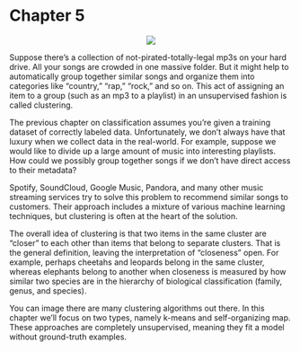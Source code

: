 # Chapter 5

<p align="center"><a href="http://tensorflowbook.com" target="_blank"><img src="http://i.imgur.com/OMR8tkf.png"/></a></p>

Suppose there’s a collection of not-pirated-totally-legal mp3s on your hard drive. All your songs are crowded in one massive folder. But it might help to automatically group together similar songs and organize them into categories like “country,” “rap,” “rock,” and so on. This act of assigning an item to a group (such as an mp3 to a playlist) in an unsupervised fashion is called clustering.

The previous chapter on classification assumes you’re given a training dataset of correctly labeled data. Unfortunately, we don’t always have that luxury when we collect data in the real-world. For example, suppose we would like to divide up a large amount of music into interesting playlists. How could we possibly group together songs if we don’t have direct access to their metadata?

Spotify, SoundCloud, Google Music, Pandora, and many other music streaming services try to solve this problem to recommend similar songs to customers. Their approach includes a mixture of various machine learning techniques, but clustering is often at the heart of the solution.

The overall idea of clustering is that two items in the same cluster are “closer” to each other than items that belong to separate clusters. That is the general definition, leaving the interpretation of “closeness” open. For example, perhaps cheetahs and leopards belong in the same cluster, whereas elephants belong to another when closeness is measured by how similar two species are in the hierarchy of biological classification (family, genus, and species).

You can image there are many clustering algorithms out there. In this chapter we’ll focus on two types, namely k-means and self-organizing map. These approaches are completely unsupervised, meaning they fit a model without ground-truth examples. 